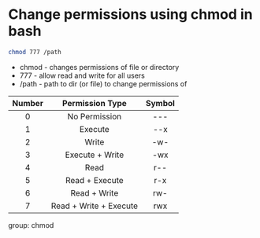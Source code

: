 # Change permissions using chmod in bash

```bash
chmod 777 /path
```

- chmod - changes permissions of file or directory
- 777 - allow read and write for all users
- /path - path to dir (or file) to change permissions of

Number | Permission Type | Symbol
:---: | :---: | :---:
0 | No Permission | ---
1 | Execute | --x
2 | Write | -w-
3 | Execute + Write | -wx
4 | Read | r--
5 | Read + Execute | r-x
6 | Read + Write | rw-
7 | Read + Write + Execute | rwx

group: chmod
